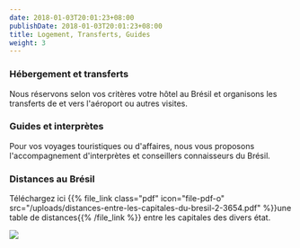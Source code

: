 ```yaml
---
date: 2018-01-03T20:01:23+08:00
publishDate: 2018-01-03T20:01:23+08:00
title: Logement, Transferts, Guides
weight: 3
---
```


### Hébergement et transferts

Nous réservons selon vos critères votre hôtel au Brésil et organisons les transferts de et vers l'aéroport ou autres visites.

### Guides et interprètes

Pour vos voyages touristiques ou d'affaires, nous vous proposons l'accompagnement d'interprètes et conseillers connaisseurs du Brésil.

### Distances au Brésil

Téléchargez ici {{% file_link class="pdf" icon="file-pdf-o" src="/uploads/distances-entre-les-capitales-du-bresil-2-3654.pdf" %}}une table de distances{{% /file_link %}} entre les capitales des divers état.


![](/uploads/3625.jpg)
